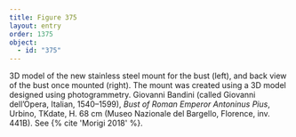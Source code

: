 ```yaml
---
title: Figure 375
layout: entry
order: 1375
object:
  - id: "375"
---
```


3D model of the new stainless steel mount for the bust (left), and back view of the bust once mounted (right). The mount was created using a 3D model designed using photogrammetry. Giovanni Bandini (called Giovanni dell’Opera, Italian, 1540–1599), *Bust of Roman Emperor Antoninus Pius*, Urbino, TKdate, H. 68 cm (Museo Nazionale del Bargello, Florence, inv. 441B). See {% cite 'Morigi 2018' %}.
